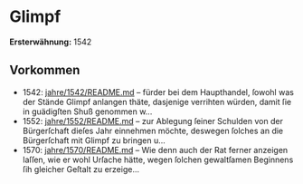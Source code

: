 # Glimpf

**Ersterwähnung:** 1542

## Vorkommen
- 1542: [jahre/1542/README.md](../jahre/1542/README.md) – fürder bei dem Haupthandel, ſowohl was der
Stände Glimpf anlangen thäte, dasjenige verrihten würden,
damit ſie in guädigſten Shuß genommen w...
- 1552: [jahre/1552/README.md](../jahre/1552/README.md) – zur Ablegung ſeiner Schulden von
der Bürgerſchaft dieſes Jahr einnehmen möchte, deswegen
ſolches an die Bürgerſchaft mit Glimpf zu bringen u...
- 1570: [jahre/1570/README.md](../jahre/1570/README.md) – Wie denn
auch der Rat ferner anzeigen laſſen, wie er wohl Urſache
hätte, wegen ſolchen gewaltſamen Beginnens ſih gleicher
Geſtalt zu erzeige...

